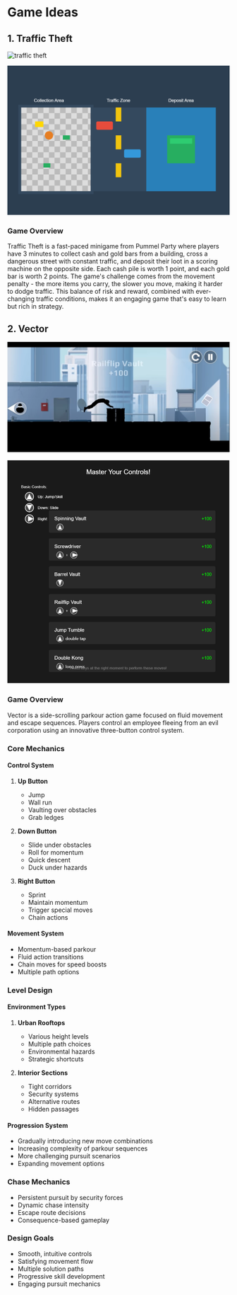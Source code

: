 #  Game Ideas

## 1. Traffic Theft

![traffic theft](../Images/traffic-theft.png)

![traffic theft concept](../Images/traffic-theft-concept.png)



### Game Overview
Traffic Theft is a fast-paced minigame from Pummel Party where players have 3 minutes to collect cash and gold bars from a building, cross a dangerous street with constant traffic, and deposit their loot in a scoring machine on the opposite side. Each cash pile is worth 1 point, and each gold bar is worth 2 points. The game's challenge comes from the movement penalty - the more items you carry, the slower you move, making it harder to dodge traffic. This balance of risk and reward, combined with ever-changing traffic conditions, makes it an engaging game that's easy to learn but rich in strategy.

## 2. Vector

![traffic theft](../Images/Vector.png)

![traffic theft concept](../Images/Vector_control.png)

### Game Overview
Vector is a side-scrolling parkour action game focused on fluid movement and escape sequences. Players control an employee fleeing from an evil corporation using an innovative three-button control system.

### Core Mechanics
#### Control System
1. **Up Button**
   - Jump
   - Wall run
   - Vaulting over obstacles
   - Grab ledges

2. **Down Button**
   - Slide under obstacles
   - Roll for momentum
   - Quick descent
   - Duck under hazards

3. **Right Button**
   - Sprint
   - Maintain momentum
   - Trigger special moves
   - Chain actions

#### Movement System
- Momentum-based parkour
- Fluid action transitions
- Chain moves for speed boosts
- Multiple path options

### Level Design
#### Environment Types
1. **Urban Rooftops**
   - Various height levels
   - Multiple path choices
   - Environmental hazards
   - Strategic shortcuts

2. **Interior Sections**
   - Tight corridors
   - Security systems
   - Alternative routes
   - Hidden passages

#### Progression System
- Gradually introducing new move combinations
- Increasing complexity of parkour sequences
- More challenging pursuit scenarios
- Expanding movement options

### Chase Mechanics
- Persistent pursuit by security forces
- Dynamic chase intensity
- Escape route decisions
- Consequence-based gameplay

### Design Goals
- Smooth, intuitive controls
- Satisfying movement flow
- Multiple solution paths
- Progressive skill development
- Engaging pursuit mechanics
